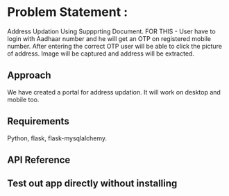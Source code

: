# Problem Statement :

Address Updation Using Suppprting Document.
FOR THIS - User have to login with Aadhaar number and he will get an OTP on registered mobile number.
After entering the correct OTP user will be able to click the picture of address. Image will be captured and address will be extracted.


## Approach

We have created a portal for address updation. It will work on desktop and mobile too.


## Requirements 

Python,
flask,
flask-mysqlalchemy.

## API Reference


## Test out app directly without installing 

 
<!---
messeniorcollege-team1/messeniorcollege-team1 is a ✨ special ✨ repository because its `README.md` (this file) appears on your GitHub profile.
You can click the Preview link to take a look at your changes.
--->
